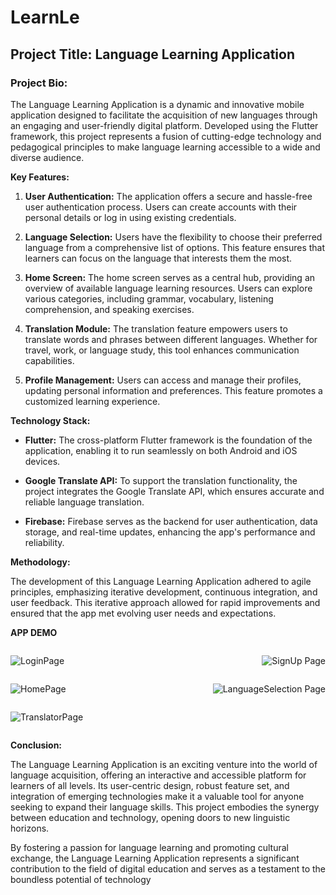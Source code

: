 # LearnLe

## Project Title: Language Learning Application

### Project Bio:

The Language Learning Application is a dynamic and innovative mobile application designed to facilitate the acquisition of new languages through an engaging and user-friendly digital platform. Developed using the Flutter framework, this project represents a fusion of cutting-edge technology and pedagogical principles to make language learning accessible to a wide and diverse audience.

**Key Features:**

1. **User Authentication:** The application offers a secure and hassle-free user authentication process. Users can create accounts with their personal details or log in using existing credentials.

2. **Language Selection:** Users have the flexibility to choose their preferred language from a comprehensive list of options. This feature ensures that learners can focus on the language that interests them the most.

3. **Home Screen:** The home screen serves as a central hub, providing an overview of available language learning resources. Users can explore various categories, including grammar, vocabulary, listening comprehension, and speaking exercises.

4. **Translation Module:** The translation feature empowers users to translate words and phrases between different languages. Whether for travel, work, or language study, this tool enhances communication capabilities.

5. **Profile Management:** Users can access and manage their profiles, updating personal information and preferences. This feature promotes a customized learning experience.

**Technology Stack:**

- **Flutter:** The cross-platform Flutter framework is the foundation of the application, enabling it to run seamlessly on both Android and iOS devices.

- **Google Translate API:** To support the translation functionality, the project integrates the Google Translate API, which ensures accurate and reliable language translation.

- **Firebase:** Firebase serves as the backend for user authentication, data storage, and real-time updates, enhancing the app's performance and reliability.

**Methodology:**

The development of this Language Learning Application adhered to agile principles, emphasizing iterative development, continuous integration, and user feedback. This iterative approach allowed for rapid improvements and ensured that the app met evolving user needs and expectations.

**APP DEMO**

<div style="display: flex; flex-wrap: wrap; justify-content: space-between;">

![LoginPage](https://github.com/VishalxVG/Language-Learning-App/assets/104559557/4f3742d4-1314-4ed0-a9a5-ed06c3a15b3f)

![SignUp Page](https://github.com/VishalxVG/Language-Learning-App/assets/104559557/dc34d142-144c-40a6-b7d0-d519b8b920d1)

</div>
<div style="display: flex; flex-wrap: wrap; justify-content: space-between;">

![HomePage](https://github.com/VishalxVG/Language-Learning-App/assets/104559557/870094af-a48d-45cd-9e34-2ff1a0ac3005)

![LanguageSelection Page](https://github.com/VishalxVG/Language-Learning-App/assets/104559557/84b09a3d-a75e-44e1-837c-f3f4296b7f57)

</div>
<div style="display: flex; flex-wrap: wrap; justify-content: space-between;">

![TranslatorPage](https://github.com/VishalxVG/Language-Learning-App/assets/104559557/7a524ad6-8b8b-46e0-8e16-a36b8aeda436)

</div>



**Conclusion:**


The Language Learning Application is an exciting venture into the world of language acquisition, offering an interactive and accessible platform for learners of all levels. Its user-centric design, robust feature set, and integration of emerging technologies make it a valuable tool for anyone seeking to expand their language skills. This project embodies the synergy between education and technology, opening doors to new linguistic horizons.

By fostering a passion for language learning and promoting cultural exchange, the Language Learning Application represents a significant contribution to the field of digital education and serves as a testament to the boundless potential of technology
